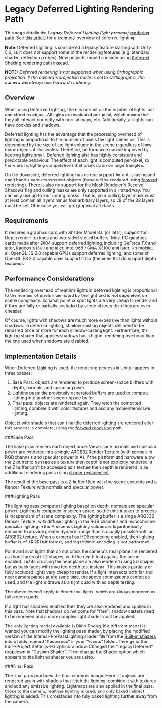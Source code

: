 # Legacy Deferred Lighting Rendering Path


This page details the *Legacy Deferred Lighting (light prepass)* [rendering path](RenderingPaths). See [this article](http://www.realtimerendering.com/blog/deferred-lighting-approaches/) for a technical overview of deferred lighting.

**Note**: Deferred Lighting is considered a legacy feature starting with Unity 5.0, as it does not support some of the rendering features (e.g. Standard shader, reflection probes). New projects should consider using [Deferred Shading](RenderTech-DeferredShading) rendering path instead.

**NOTE:** *Deferred rendering is not supported when using Orthographic projection. If the camera's projection mode is set to Orthographic, the camera will always use Forward rendering.*

## Overview

When using Deferred Lighting, there is no limit on the number of lights that can affect an object. All lights are evaluated per-pixel, which means that they all interact correctly with normal maps, etc. Additionally, all lights can have cookies and shadows.

Deferred lighting has the advantage that the processing overhead of lighting is proportional to the number of pixels the light shines on. This is determined by the size of the light volume in the scene regardless of how many objects it illuminates. Therefore, performance can be improved by keeping lights small. Deferred lighting also has highly consistent and predictable behaviour. The effect of each light is computed per-pixel, so there are no lighting computations that break down on large triangles.

On the downside, deferred lighting has no real support for anti-aliasing and can't handle semi-transparent objects (these will be rendered using [forward](RenderTech-ForwardRendering) rendering). There is also no support for the Mesh Renderer's Receive Shadows flag and culling masks are only supported in a limited way. You can only use up to four culling masks. That is, your culling layer mask must at least contain all layers minus four arbitrary layers, so 28 of the 32 layers must be set. Otherwise you will get graphical artefacts.


## Requirements

It requires a graphics card with Shader Model 3.0 (or later), support for Depth render textures and two-sided stencil buffers.
Most PC graphics cards made after 2004 support deferred lighting, including GeForce FX and later, Radeon X1300 and later,
Intel 965 / GMA X3100 and later. On mobile, all OpenGL ES 3.0 capable GPUs support deferred lighting, and some of
OpenGL ES 2.0 capable ones support it too (the ones that do support depth textures).


## Performance Considerations


The rendering overhead of realtime lights in deferred lighting is proportional to the number of pixels illuminated by the light and is _not_ dependent on scene complexity. So small point or spot lights are very cheap to render and if they are fully or partially occluded by scene objects then they are even cheaper.

Of course, lights with shadows are much more expensive than lights without shadows. In deferred lighting, shadow-casting objects still need to be rendered once or more for each shadow-casting light. Furthermore, the lighting shader that applies shadows has a higher rendering overhead than the one used when shadows are disabled.

## Implementation Details


When Deferred Lighting is used, the rendering process in Unity happens in three passes:


1. Base Pass: objects are rendered to produce screen-space buffers with depth, normals, and specular power.
1. Lighting pass: the previously generated buffers are used to compute lighting into another screen-space buffer.
1. Final pass: objects are rendered again. They fetch the computed lighting, combine it with color textures and add any ambient/emissive lighting.

Objects with shaders that can't handle deferred lighting are rendered after this process is complete, using the [forward rendering](RenderTech-ForwardRendering) path.


###Base Pass

The base pass renders each object once. View space normals and specular power are rendered into a single ARGB32 [Render Texture](class-RenderTexture) (with normals in RGB channels and specular power in A). If the platform and hardware allow the Z buffer to be read as a texture then depth is not explicitly rendered. If the Z buffer can't be accessed as a texture then depth is rendered in an additional rendering pass using [shader replacement](SL-ShaderReplacement).

The result of the base pass is a Z buffer filled with the scene contents and a Render Texture with normals and specular power.


###Lighting Pass

The lighting pass computes lighting based on depth, normals and specular power. Lighting is computed in screen space, so the time it takes to process is independent of scene complexity. The lighting buffer is a single ARGB32 Render Texture, with diffuse lighting in the RGB channels and monochrome specular lighting in the A channel. Lighting values are logarithmically encoded to provide greater dynamic range than is usually possible with an ARGB32 texture. When a camera has HDR rendering enabled, then lighting buffer is of ARGBHalf format, and logarithmic encoding is not performed.

Point and spot lights that do not cross the camera's near plane are rendered as (front faces of) 3D shapes, with the depth test against the scene enabled. Lights crossing the near plane are also rendered using 3D shapes, but as back faces with inverted depth test instead. This makes partially or fully occluded lights very cheap to render. If a light intersects both far and near camera planes at the same time, the above optimizations cannot be used, and the light is drawn as a tight quad with no depth testing.

The above doesn't apply to directional lights, which are always rendered as fullscreen quads.

If a light has shadows enabled then they are also rendered and applied in this pass. Note that shadows do not come for "free"; shadow casters need to be rendered and a more complex light shader must be applied.

The only lighting model available is Blinn-Phong. If a different model is wanted you can modify the lighting pass shader, by placing the modified version of the Internal-PrePassLighting.shader file from the [Built-in shaders](http://unity3d.com/support/resources/assets/built-in-shaders) into a folder named "Resources" in your "Assets" folder. Then go to the Edit->Project Settings->Graphics window.  Changed the "Legacy Deferred" dropdown to "Custom Shader".  Then change the Shader option which appears to the lighting shader you are using.

###Final Pass

The final pass produces the final rendered image. Here all objects are rendered again with shaders that fetch the lighting, combine it with textures and add any emissive lighting. Lightmaps are also applied in the final pass. Close to the camera, realtime lighting is used, and only baked indirect lighting is added. This crossfades into fully baked lighting further away from the camera.
